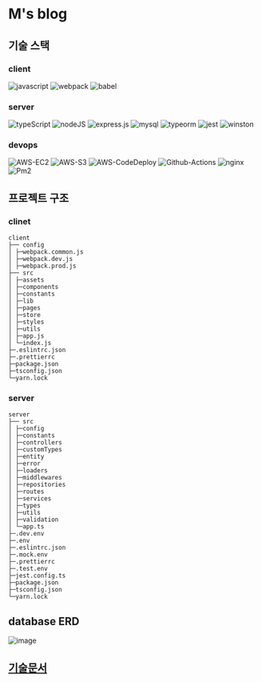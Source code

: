 # M's blog

## 기술 스택

### client

![javascript](https://img.shields.io/badge/javascript-%23F7DF1E.svg?style=for-the-badge&logo=javascript&logoColor=black)
![webpack](https://img.shields.io/badge/webpack-%238DD6F9.svg?style=for-the-badge&logo=webpack&logoColor=black)
![babel](https://img.shields.io/badge/webpack-%23F9DC3E.svg?style=for-the-badge&logo=webpack&logoColor=black)

### server

![typeScript](https://img.shields.io/badge/typescript-007ACC.svg?style=for-the-badge&logo=typescript&logoColor=white)
![nodeJS](https://img.shields.io/badge/node.js-43853D.svg?style=for-the-badge&logo=node.js&logoColor=white)
![express.js](https://img.shields.io/badge/express.js-404d59.svg?style=for-the-badge&logo=express&logoColor=61DAFB)
![mysql](https://img.shields.io/badge/mysql-00f.svg?style=for-the-badge&logo=mysql&logoColor=white)
![typeorm](https://img.shields.io/badge/typeorm-262627.svg?style=for-the-badge&logo=typeorm&logoColor=white)
![jest](https://img.shields.io/badge/jest-C21325.svg?style=for-the-badge&logo=jest&logoColor=white)
![winston](https://img.shields.io/badge/winston-black.svg?style=for-the-badge)

### devops

![AWS-EC2](https://img.shields.io/badge/AWS_EC2-FF9900.svg?style=for-the-badge&logo=amazon-aws&logoColor=white)
![AWS-S3](https://img.shields.io/badge/AWS_S3-FF9900.svg?style=for-the-badge&logo=amazon-aws&logoColor=white)
![AWS-CodeDeploy](https://img.shields.io/badge/AWS_CodeDeploy-FF9900.svg?style=for-the-badge&logo=amazon-aws&logoColor=white)
![Github-Actions](https://img.shields.io/badge/Github_Actions-2088FF.svg?style=for-the-badge&logo=github-actions&logoColor=white)
![nginx](https://img.shields.io/badge/nginx-009639.svg?style=for-the-badge&logo=nginx&logoColor=white)
![Pm2](https://img.shields.io/badge/pm2-2B037A.svg?style=for-the-badge&logo=pm2&logoColor=white)

## 프로젝트 구조

### clinet

```
client
├── config
│ ├─webpack.common.js
│ ├─webpack.dev.js
│ ├─webpack.prod.js
├── src
│ ├─assets
│ ├─components
│ ├─constants
│ ├─lib
│ ├─pages
│ ├─store
│ ├─styles
│ ├─utils
│ ├─app.js
│ └─index.js
├─.eslintrc.json
├─.prettierrc
├─package.json
├─tsconfig.json
└─yarn.lock
```

### server

```
server
├── src
│ ├─config
│ ├─constants
│ ├─controllers
│ ├─customTypes
│ ├─entity
│ ├─error
│ ├─loaders
│ ├─middlewares
│ ├─repositories
│ ├─routes
│ ├─services
│ ├─types
│ ├─utils
│ ├─validation
│ └─app.ts
├─.dev.env
├─.env
├─.eslintrc.json
├─.mock.env
├─.prettierrc
├─.test.env
├─jest.config.ts
├─package.json
├─tsconfig.json
└─yarn.lock
```

## database ERD

![image](https://user-images.githubusercontent.com/57904979/140915275-782b58bc-133b-4712-ba7f-8aea07086bc3.png)

## [기술문서](https://github.com/yoonminsang/blog-vanilla/wiki)
